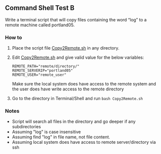 ## Command Shell Test B

Write a terminal script that will copy files containing the word “log” to a remote machine called portland05.


### How to

 1. Place the script file [Copy2Remote.sh](https://github.com/easoncareer/jamatest/blob/master/Command%20Shell/B/Copy2Remote.sh) in any directory.
 2. Edit [Copy2Remote.sh](https://github.com/easoncareer/jamatest/blob/master/Command%20Shell/B/Copy2Remote.sh) and give valid value for the below variables:
    
    ```
    REMOTE_PATH="remote/directory/"
    REMOTE_SERVERIP="portland05"
    REMOTE_USER="remote_user"
    ```
      Make sure the local system does have access to the remote system and the user does have write access to the remote directory
 3. Go to the directory in Terminal/Shell and run `bash Copy2Remote.sh`

### Notes

 - Script will search all files in the directory and go deeper if any subdirectories
 - Assuming "log" is case insensitive
 - Assuming find "log" in file name, not file content.
 - Assuming local system does have access to remote server/directory via ssh